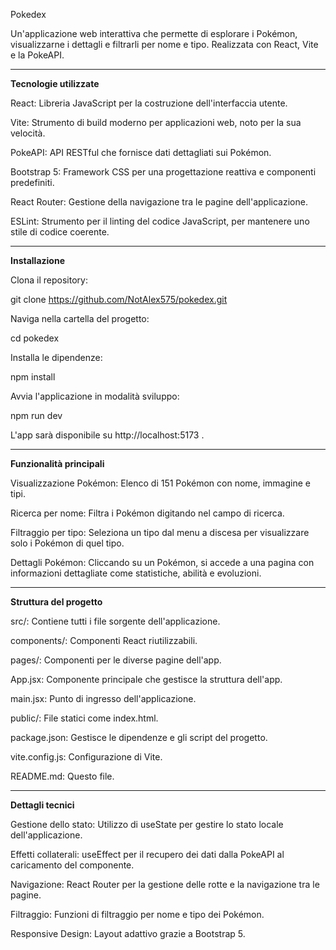 Pokedex

Un'applicazione web interattiva che permette di esplorare i Pokémon, visualizzarne i dettagli e filtrarli per nome e tipo. Realizzata con React, Vite e la PokeAPI.

_________________________________________________________________________________________________________________________________________________________________

<strong>Tecnologie utilizzate</strong>

React: Libreria JavaScript per la costruzione dell'interfaccia utente.

Vite: Strumento di build moderno per applicazioni web, noto per la sua velocità.

PokeAPI: API RESTful che fornisce dati dettagliati sui Pokémon.

Bootstrap 5: Framework CSS per una progettazione reattiva e componenti predefiniti.

React Router: Gestione della navigazione tra le pagine dell'applicazione.

ESLint: Strumento per il linting del codice JavaScript, per mantenere uno stile di codice coerente.


_________________________________________________________________________________________________________________________________________________________________

<strong>Installazione</strong>

Clona il repository:

git clone https://github.com/NotAlex575/pokedex.git


Naviga nella cartella del progetto:

cd pokedex


Installa le dipendenze:

npm install


Avvia l'applicazione in modalità sviluppo:

npm run dev


L'app sarà disponibile su http://localhost:5173
.

_________________________________________________________________________________________________________________________________________________________________

<strong>Funzionalità principali</strong>

Visualizzazione Pokémon: Elenco di 151 Pokémon con nome, immagine e tipi.

Ricerca per nome: Filtra i Pokémon digitando nel campo di ricerca.

Filtraggio per tipo: Seleziona un tipo dal menu a discesa per visualizzare solo i Pokémon di quel tipo.

Dettagli Pokémon: Cliccando su un Pokémon, si accede a una pagina con informazioni dettagliate come statistiche, abilità e evoluzioni.

_________________________________________________________________________________________________________________________________________________________________

<strong>Struttura del progetto</strong>

src/: Contiene tutti i file sorgente dell'applicazione.

components/: Componenti React riutilizzabili.

pages/: Componenti per le diverse pagine dell'app.

App.jsx: Componente principale che gestisce la struttura dell'app.

main.jsx: Punto di ingresso dell'applicazione.

public/: File statici come index.html.

package.json: Gestisce le dipendenze e gli script del progetto.

vite.config.js: Configurazione di Vite.

README.md: Questo file.

___________________________________________________________________________________________________________________________________________________________________

<strong>Dettagli tecnici</strong>

Gestione dello stato: Utilizzo di useState per gestire lo stato locale dell'applicazione.

Effetti collaterali: useEffect per il recupero dei dati dalla PokeAPI al caricamento del componente.

Navigazione: React Router per la gestione delle rotte e la navigazione tra le pagine.

Filtraggio: Funzioni di filtraggio per nome e tipo dei Pokémon.

Responsive Design: Layout adattivo grazie a Bootstrap 5.